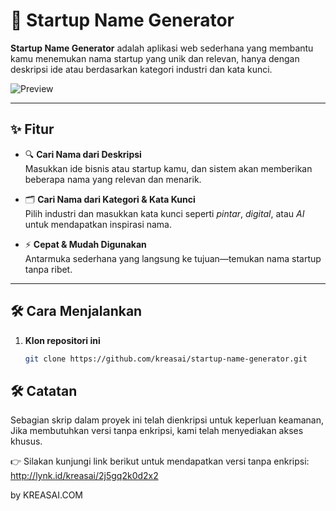 # 🚀 Startup Name Generator

**Startup Name Generator** adalah aplikasi web sederhana yang membantu kamu menemukan nama startup yang unik dan relevan, hanya dengan deskripsi ide atau berdasarkan kategori industri dan kata kunci.

![Preview](https://blogger.googleusercontent.com/img/b/R29vZ2xl/AVvXsEiI49a-kd752ijn6SN_RKyHP6DGkILT6mk6itMcNEx8iIW36ICRcBbWOpm4vM8p66FvrYGlso66AibpTHTH5oMeFjEAq-K-9bHiQgWpiTvQAyqO4EwUIf2ohbKxEM6TyARQfY5bLWJ_lDTm4pW9Futzgax30YZpQkh2lQI8j2H04Fp0-BdgOJGNYthdOKU/s720-c/Startup%20Name%20Generator.webp) <!-- opsional: bisa dihapus jika tidak ada gambar -->

---

## ✨ Fitur

- 🔍 **Cari Nama dari Deskripsi**  
  Masukkan ide bisnis atau startup kamu, dan sistem akan memberikan beberapa nama yang relevan dan menarik.

- 🗂️ **Cari Nama dari Kategori & Kata Kunci**  
  Pilih industri dan masukkan kata kunci seperti *pintar*, *digital*, atau *AI* untuk mendapatkan inspirasi nama.

- ⚡ **Cepat & Mudah Digunakan**  
  Antarmuka sederhana yang langsung ke tujuan—temukan nama startup tanpa ribet.

---

## 🛠️ Cara Menjalankan

1. **Klon repositori ini**  
   ```bash
   git clone https://github.com/kreasai/startup-name-generator.git

## 🛠️ Catatan 

Sebagian skrip dalam proyek ini telah dienkripsi untuk keperluan keamanan,
Jika membutuhkan versi tanpa enkripsi, kami telah menyediakan akses khusus.

👉 Silakan kunjungi link berikut untuk mendapatkan versi tanpa enkripsi:
http://lynk.id/kreasai/2j5gq2k0d2x2

by KREASAI.COM
